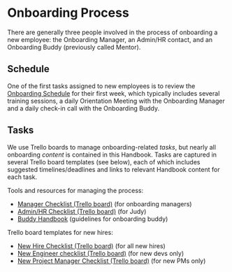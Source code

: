 # Onboarding Process

There are generally three people involved in the process of onboarding a new employee: the Onboarding Manager, an Admin/HR contact, and an Onboarding Buddy (previously called Mentor).

## Schedule

One of the first tasks assigned to new employees is to review the [Onboarding Schedule](../../01-welcome-to-civicactions/welcome.md#onboarding-process) for their first week, which typically includes several training sessions, a daily Orientation Meeting with the Onboarding Manager and a daily check-in call with the Onboarding Buddy.

## Tasks

We use Trello boards to manage onboarding-related *tasks*, but nearly all onboarding *content* is contained in this Handbook. Tasks are captured in several Trello board templates (see below), each of which includes suggested timelines/deadlines and links to relevant Handbook content for each task.

Tools and resources for managing the process:

*   [Manager Checklist (Trello board)](https://trello.com/b/FOILJ0i6/template-onboarding-manager-checklist) (for onboarding managers)
*   [Admin/HR Checklist (Trello board)](https://trello.com/b/RbC0clMU/template-onboarding-admin-hr-checklist-draft) (for Judy)
*   [Buddy Handbook](../../01-welcome-to-civicactions/training/buddy-program.md) (guidelines for onboarding buddy)

Trello board templates for new hires:

*   [New Hire Checklist (Trello board)](https://trello.com/b/sMn9YJcO/template-onboarding-new-hire-checklist) (for all new hires)
*   [New Engineer checklist (Trello board)](https://trello.com/b/bQeKK90e/template-onboarding-dev-engineering-new-employee-checklist) (for new devs only)
*   [New Project Manager Checklist (Trello board)](https://trello.com/b/KnmBekdC/template-onboarding-project-manager-new-employee-checklist-draft) (for new PMs only)
